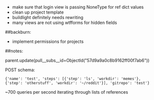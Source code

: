 * make sure that login view is passing NoneType for ref dict values
* clean up project template
* buildlight definitely needs rewriting
* many views are not using wtfforms for hidden fields

##backburn:

* implement permissions for projects

##notes:

parent.update(pull__subs__id=ObjectId("57d9a9a0c8b9162ff00f7ab6"))

POST schema:

`{'name': 'test', 'steps': [{'step': 'ls', 'workdir': 'memes'}, {'step': 'otherstuff', 'workdir': '~/reddit'}], 'gitrepo': 'test'}`

~700 queries per second iterating through lists of references